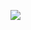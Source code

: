 ![](https://www.nta.go.jp/tmp/3102a985-477e-4f4b-895a-507aff3fc34e/images/9ec15d9ac74bde26b53ea171b3e4230566aed15146e2d2091e8b96707b7db7e6.jpg)